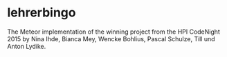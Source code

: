 # lehrerbingo
The Meteor implementation of the winning project from the HPI CodeNight 2015 by Nina Ihde, Bianca Mey, Wencke Bohlius, Pascal Schulze, Till und Anton Lydike.
